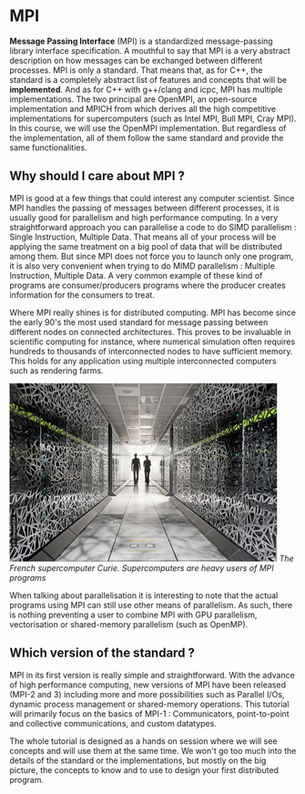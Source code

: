 # MPI

**Message Passing Interface** (MPI) is a standardized message-passing  library interface specification. A mouthful to say that MPI is a very abstract description on how messages can be exchanged between different processes. MPI is only a standard. That means that, as for C++, the standard is a completely abstract list of features and concepts that will be **implemented**. And as for C++ with g++/clang and icpc, MPI has multiple implementations. The two principal are OpenMPI, an open-source implementation and MPICH from which derives all the high competitive implementations for supercomputers (such as Intel MPI, Bull MPI, Cray MPI). In this course, we will use the OpenMPI implementation. But regardless of the implementation, all of them follow the same standard and provide the same functionalities.

## Why should I care about MPI ?

MPI is good at a few things that could interest any computer scientist. Since MPI handles the passing of messages between different processes, it is usually good for parallelism and high performance computing. In a very straightforward approach you can parallelise a code to do SIMD parallelism : Single Instruction, Multiple Data. That means all of your process will be applying the same treatment on a big pool of data that will be distributed among them. But since MPI does not force you to launch only one program, it is also very convenient when trying to do MIMD parallelism : Multiple Instruction, Multiple Data. A very common example of these kind of programs are consumer/producers programs where the producer creates information for the consumers to treat.

Where MPI really shines is for distributed computing. MPI has become since the early 90's the most used standard for message passing between different nodes on connected architectures. This proves to be invaluable in scientific computing for instance, where numerical simulation often requires hundreds to thousands of interconnected nodes to have sufficient memory. This holds for any application using multiple interconnected computers such as rendering farms. 

![The French supercomputer Curie](/img/curie.png "The French supercomputer Curie")
*The French supercomputer Curie. Supercomputers are heavy users of MPI programs*

When talking about parallelisation it is interesting to note that the actual programs using MPI can still use other means of parallelism. As such, there is nothing preventing a user to combine MPI with GPU parallelism, vectorisation or shared-memory parallelism (such as OpenMP).

## Which version of the standard ?

MPI in its first version is really simple and straightforward. With the advance of high performance computing, new versions of MPI have been released (MPI-2 and 3) including more and more possibilities such as Parallel I/Os, dynamic process management or shared-memory operations. This tutorial will primarily focus on the basics of MPI-1 : Communicators, point-to-point and collective communications, and custom datatypes.

The whole tutorial is designed as a hands on session where we will see concepts and will use them at the same time. We won't go too much into the details of the standard or the implementations, but mostly on the big picture, the concepts to know and to use to design your first distributed program.






